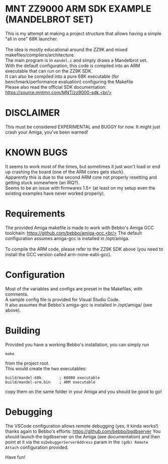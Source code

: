 # MNT ZZ9000 ARM SDK EXAMPLE (MANDELBROT SET)

This is my attempt at making a project structure that allows having a simple "all in one" 68K launcher.<br/>
<br/>
The idea is mostly educational around the ZZ9K and mixed makefiles/compilers/architecture.<br/>
The main program is in `mandel.c` and simply draws a Mandelbrot set.</br>
With the default configuration, this code is compiled into an ARM executable that can run on the ZZ9K SDK.<br/>
It can also be compiled into a pure 68K executable (for benchmark/performance evaluation) configuring the Makefile
</br>
Please also read the official SDK documentation: https://source.mntmn.com/MNT/zz9000-sdk.<br/>

# DISCLAIMER

This must be considered EXPERIMENTAL and BUGGY for now. It might just crash your Amiga, you've been warned!

# KNOWN BUGS

It seems to work most of the times, but sometimes it just won't load or end up crashing the board (one of the ARM cores gets stuck).<br/>
Apparently this is due to the second ARM core not properly resetting and getting stuck somewhere (an IRQ?).<br/>
Seems to be an issue with firmwares 1.5+ (at least on my setup even the existing examples have never worked properly).

# Requirements

The provided Amiga makefile is made to work with Bebbo's Amiga GCC toolchain: https://github.com/bebbo/amiga-gcc.<br/>
The default configuration assumes amiga-gcc is installed in /opt/amiga.<br/>
<br/>
To compile the ARM code, please refer to the ZZ9K SDK above (you need to install the GCC version called arm-none-eabi-gcc).<br/>


# Configuration

Most of the variables and configs are preset in the Makefiles, with comments.<br/>
A sample config file is provided for Visual Studio Code.<br/>
It also assumes that Bebbo's amiga-gcc is installed in /opt/amiga/ (see above).<br/>

# Building

Provided you have a working Bebbo's installation, you can simply run<br/>

```
make
```

from the project root.<br/>
This would create the two executables:<br/>

```
build/mandel-68k        ; 68000 executable
build/mandel-arm.bin    ; ARM executable
```

copy them on the same folder in your Amiga and you should be good to go!<br/>

# Debugging

The VSCode configuration allows remote debugging (yes, it kinda works!) thanks again to Bebbo's efforts: https://github.com/bebbo/bgdbserver
You should launch the bgdbserver on the Amiga (see documentation) and then point at it via the `miDebuggerServerAddress` param in the `(gdb) Remote Attach` configuration provided.<br/>

Have fun!
